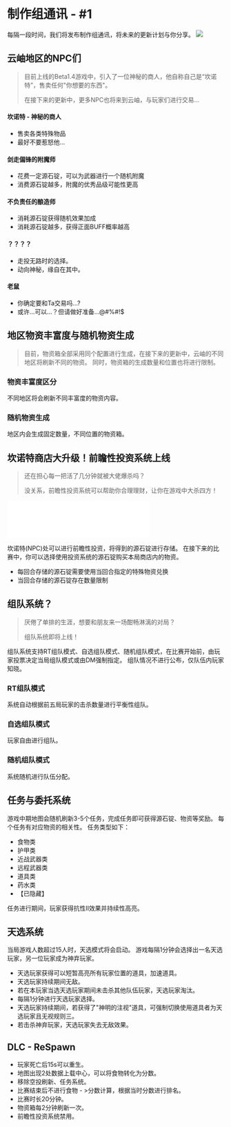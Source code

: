 # 制作组通讯 - #1
每隔一段时间，我们将发布制作组通讯，将未来的更新计划与你分享。
![](/roadmap-01.png)
## 云岫地区的NPC们
> 目前上线的Beta1.4游戏中，引入了一位神秘的商人，他自称自己是“坎诺特”，售卖任何"你想要的东西"。
>
> 在接下来的更新中，更多NPC也将来到云岫，与玩家们进行交易...

#### 坎诺特 - 神秘的商人

- 售卖各类特殊物品
- 最好不要惹怒他...
####  剑走偏锋的附魔师

- 花费一定源石锭，可以为武器进行一个随机附魔
- 消费源石锭越多，附魔的优秀品级可能性更高
#### 不负责任的酿造师

- 消耗源石锭获得随机效果加成
- 消耗源石锭越多，获得正面BUFF概率越高
#### ？？？？

- 走投无路时的选择。
- 动向神秘，缘自在其中。
#### 老鼠

- 你确定要和Ta交易吗...?
- 或许...可以...？但请做好准备...@#%#!$
## 地区物资丰富度与随机物资生成
> 目前，物资箱全部采用同个配置进行生成，在接下来的更新中，云岫的不同地区将刷新不同的物资。
> 同时，物资箱的生成数量和位置也将进行限制。

### 物资丰富度区分
不同地区将会刷新不同丰富度的物资内容。

### 随机物资生成
地区内会生成固定数量，不同位置的物资箱。

## 坎诺特商店大升级！前瞻性投资系统上线
> 还在担心每一把活了几分钟就被大佬爆杀吗？
>
> 没关系，前瞻性投资系统可以帮助你合理理财，让你在游戏中大杀四方！

<iframe frameborder="no" border="0" marginwidth="0" marginheight="0" width=330 height=86 src="//music.163.com/outchain/player?type=2&id=2140425047&auto=0&height=66"></iframe>

坎诺特(NPC)处可以进行前瞻性投资，将得到的源石锭进行存储。
在接下来的比赛中，你可以选择使用投资系统的源石锭购买本局商店内的物资。

- 每回合存储的源石锭需要使用当回合指定的特殊物资兑换
- 当回合存储的源石锭存在数量限制

## 组队系统？
> 厌倦了单排的生涯，想要和朋友来一场酣畅淋漓的对局？
>
> 组队系统即将上线！

组队系统支持RT组队模式、自选组队模式、随机组队模式，在比赛开始前，由玩家投票决定当局组队模式或由DM强制指定。
组队情况不进行公布，仅队伍内玩家知晓。

### RT组队模式
系统自动根据前五局玩家的击杀数量进行平衡性组队。

### 自选组队模式
玩家自由进行组队。

### 随机组队模式
系统随机进行队伍分配。

## 任务与委托系统
游戏中期地图会随机刷新3-5个任务，完成任务即可获得源石锭、物资等奖励。
每个任务有对应物资的相关性。
任务类型如下：

- 食物类
- 护甲类
- 近战武器类
- 远程武器类
- 道具类
- 药水类
- 【已隐藏】

任务进行期间，玩家获得抗性II效果并持续性高亮。

## 天选系统
当局游戏人数超过15人时，天选模式将会启动。
游戏每隔1分钟会选择出一名天选玩家，另一位玩家成为神弃玩家。

- 天选玩家获得可以短暂高亮所有玩家位置的道具，加速道具。
- 天选玩家持续期间无敌。
- 若在本玩家当选天选玩家期间未击杀其他队伍玩家，天选玩家淘汰。
- 每隔1分钟进行天选玩家选择。
- 天选玩家持续期间，若获得了"神明的注视"道具，可强制切换使用道具者为天选玩家且无视规则三。
- 若击杀神弃玩家，天选玩家失去无敌效果。

## DLC - ReSpawn

- 玩家死亡后15s可以重生。
- 地图出现2处数据上载中心，可以将食物转化为分数。
- 移除空投刷新、任务系统。
- 比赛结束后不进行食物 - >分数计算，根据当时分数进行排名。
- 比赛时长20分钟。
- 物资箱每2分钟刷新一次。
- 前瞻性投资系统禁用。
